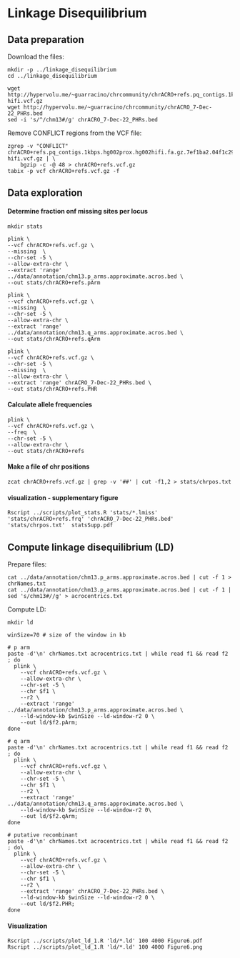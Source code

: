 # Linkage Disequilibrium

## Data preparation

Download the files:

```shell
mkdir -p ../linkage_disequilibrium
cd ../linkage_disequilibrium

wget http://hypervolu.me/~guarracino/chrcommunity/chrACRO+refs.pq_contigs.1kbps.hg002prox.hg002hifi.fa.gz.7ef1ba2.04f1c29.ebc49e1.smooth.final.chm13.haploid.snv.norm.no_HG002-hifi.vcf.gz
wget http://hypervolu.me/~guarracino/chrcommunity/chrACRO_7-Dec-22_PHRs.bed
sed -i 's/^/chm13#/g' chrACRO_7-Dec-22_PHRs.bed
```

Remove CONFLICT regions from the VCF file:

```shell
zgrep -v "CONFLICT" chrACRO+refs.pq_contigs.1kbps.hg002prox.hg002hifi.fa.gz.7ef1ba2.04f1c29.ebc49e1.smooth.final.chm13.haploid.snv.norm.no_HG002-hifi.vcf.gz | \
    bgzip -c -@ 48 > chrACRO+refs.vcf.gz
tabix -p vcf chrACRO+refs.vcf.gz -f
```

## Data exploration 

#### Determine fraction onf missing sites per locus 

```shell
mkdir stats 

plink \
--vcf chrACRO+refs.vcf.gz \
--missing  \
--chr-set -5 \
--allow-extra-chr \
--extract 'range' ../data/annotation/chm13.p_arms.approximate.acros.bed \
--out stats/chrACRO+refs.pArm 

plink \
--vcf chrACRO+refs.vcf.gz \
--missing  \
--chr-set -5 \
--allow-extra-chr \
--extract 'range' ../data/annotation/chm13.q_arms.approximate.acros.bed \
--out stats/chrACRO+refs.qArm 

plink \
--vcf chrACRO+refs.vcf.gz \
--chr-set -5 \
--missing  \
--allow-extra-chr \
--extract 'range' chrACRO_7-Dec-22_PHRs.bed \
--out stats/chrACRO+refs.PHR
```

#### Calculate allele frequencies 

```shell
plink \
--vcf chrACRO+refs.vcf.gz \
--freq  \
--chr-set -5 \
--allow-extra-chr \
--out stats/chrACRO+refs
```

#### Make a file of chr positions 

```shell
zcat chrACRO+refs.vcf.gz | grep -v '##' | cut -f1,2 > stats/chrpos.txt
```

#### visualization - supplementary figure 

```shell
Rscript ../scripts/plot_stats.R 'stats/*.lmiss' 'stats/chrACRO+refs.frq' 'chrACRO_7-Dec-22_PHRs.bed' 'stats/chrpos.txt'  statsSupp.pdf
```

## Compute linkage disequilibrium (LD)

Prepare files:

```shell
cat ../data/annotation/chm13.p_arms.approximate.acros.bed | cut -f 1 > chrNames.txt
cat ../data/annotation/chm13.p_arms.approximate.acros.bed | cut -f 1 | sed 's/chm13#//g' > acrocentrics.txt
```

Compute LD:

```shell
mkdir ld

winSize=70 # size of the window in kb 

# p arm
paste -d'\n' chrNames.txt acrocentrics.txt | while read f1 && read f2 ; do
  plink \
    --vcf chrACRO+refs.vcf.gz \
    --allow-extra-chr \
    --chr-set -5 \
    --chr $f1 \
    --r2 \
    --extract 'range' ../data/annotation/chm13.p_arms.approximate.acros.bed \
    --ld-window-kb $winSize --ld-window-r2 0 \
    --out ld/$f2.pArm;
done

# q arm
paste -d'\n' chrNames.txt acrocentrics.txt | while read f1 && read f2 ; do
  plink \
    --vcf chrACRO+refs.vcf.gz \
    --allow-extra-chr \
    --chr-set -5 \
    --chr $f1 \
    --r2 \
    --extract 'range' ../data/annotation/chm13.q_arms.approximate.acros.bed \
    --ld-window-kb $winSize --ld-window-r2 0\
    --out ld/$f2.qArm;
done

# putative recombinant
paste -d'\n' chrNames.txt acrocentrics.txt | while read f1 && read f2 ; do\
  plink \
    --vcf chrACRO+refs.vcf.gz \
    --allow-extra-chr \
    --chr-set -5 \
    --chr $f1 \
    --r2 \
    --extract 'range' chrACRO_7-Dec-22_PHRs.bed \
    --ld-window-kb $winSize --ld-window-r2 0 \
    --out ld/$f2.PHR;
done
```

#### Visualization

```shell
Rscript ../scripts/plot_ld_1.R 'ld/*.ld' 100 4000 Figure6.pdf
Rscript ../scripts/plot_ld_1.R 'ld/*.ld' 100 4000 Figure6.png
```
